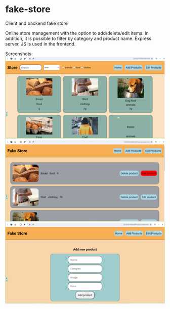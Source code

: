 # fake-store

Client and backend fake store

Online store management with the option to add/delete/edit items.
In addition, it is possible to filter by category and product name.
Express server, JS is used in the frontend.

Screenshots:
![Main Screen](https://github.com/Sassi1000/fake-store/blob/main/Screen1.png)
![Main Screen](https://github.com/Sassi1000/fake-store/blob/main/Screen2.png)
![Main Screen](https://github.com/Sassi1000/fake-store/blob/main/Screen3.png)

